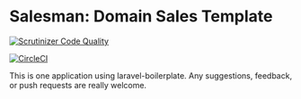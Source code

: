# Salesman: Domain Sales Template

[![Scrutinizer Code Quality](https://scrutinizer-ci.com/g/thanhnt37/salesman/badges/quality-score.png?b=master)](https://scrutinizer-ci.com/g/thanhnt37/salesman/?branch=master)

[![CircleCI](https://circleci.com/gh/thanhnt37/salesman.svg?style=svg)](https://circleci.com/gh/thanhnt37/salesman)

This is one application using laravel-boilerplate. Any suggestions, feedback, or push requests are really welcome.

